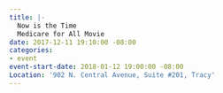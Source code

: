 ```yaml
---
title: |-
  Now is the Time
  Medicare for All Movie
date: 2017-12-11 19:10:00 -08:00
categories:
- event
event-start-date: 2018-01-12 19:00:00 -08:00
Location: '902 N. Central Avenue, Suite #201, Tracy'
---
```


